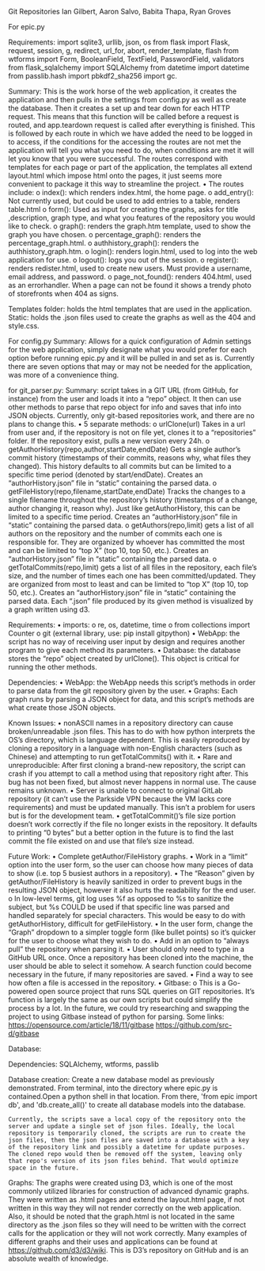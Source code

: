 Git Repositories
Ian Gilbert, Aaron Salvo, Babita Thapa, Ryan Groves

For epic.py

Requirements:
import sqlite3, urllib, json, os
from flask import Flask, request, session, g, redirect, url_for, abort, render_template, flash
from wtforms import Form, BooleanField, TextField, PasswordField, validators
from flask_sqlalchemy import SQLAlchemy
from datetime import datetime
from passlib.hash import pbkdf2_sha256
import gc.

Summary: This is the work horse of the web application, it creates the application and then pulls in the settings from config.py as well as create the database. Then it creates a set up and tear down for each HTTP request. This means that this function will be called before a request is routed, and app.teardown request is called after everything is finished. This is followed by each route in which we have added the need to be logged in to access, if the conditions for the accessing the routes are not met the application will tell you what you need to do, when conditions are met it will let you know that you were successful. The routes correspond with templates for each page or part of the application, the templates all extend layout.html which impose html onto the pages, it just seems more convenient to package it this way to streamline the project. 
        •	The routes include:
            o	index(): which renders index.html, the home page.
            o	add_entry(): Not currently used, but could be used to add entries to a table, renders table.html
            o	form(): Used as input for creating the graphs, asks for title ,description, graph type, and what you features of the repository you would like to check.
            o	graph(): renders the graph.htm template, used to show the graph you have chosen.
            o	percentage_graph(): renders the percentage_graph.html.
            o	authhistory_graph(): renders the authhistory_graph.htm.
            o	login(): renders login.html, used to log into the web application for use.
            o	logout(): logs you out of the session.
            o	register(): renders redister.html, used to create new users. Must provide a username, email address, and password.
            o	page_not_found(): renders 404.html, used as an errorhandler. When a page can not be found it shows a trendy photo of storefronts when 404 as signs.
            
Templates folder: holds the html templates that are used in the application.
Static: holds the .json files used to create the graphs as well as the 404 and style.css.

For config.py
Summary: Allows for a quick configuration of Admin settings for the web application, simply designate what you would prefer for each option before running epic.py and it will be pulled in and set as is. Currently there are seven options that may or may not be needed for the application, was more of a convenience thing.

for git_parser.py:
Summary: script takes in a GIT URL (from GitHub, for instance) from the user and loads it into a “repo” object. It then can use other methods to parse that repo object for info and saves that info into JSON objects. Currently, only git-based repositories work, and there are no plans to change this.
        •	5 separate methods:
            o	urlClone(url)
                Takes in a url from user and, if the repository is not on file yet, clones it to a “repositories” folder. If the repository exist, pulls a new version every 24h.
            o	getAuthorHistory(repo,author,startDate,endDate)
                Gets a single author’s commit history (timestamps of their commits, reasons why, what files they changed). This history defaults to all commits but can be limited to a specific time period (denoted by start/endDate).
                Creates an “authorHistory.json” file in “static” containing the parsed data.
            o	getFileHistory(repo,filename,startDate,endDate)
                Tracks the changes to a single filename throughout the repository’s history (timestamps of a change, author changing it, reason why). Just like getAuthorHistory, this can be limited to a specific time period.
                Creates an “authorHistory.json” file in “static” containing the parsed data.
            o	getAuthors(repo,limit)
                gets a list of all authors on the repository and the number of commits each one is responsible for. They are organized by whoever has committed the most and can be limited to “top X” (top 10, top 50, etc.).
                Creates an “authorHistory.json” file in “static” containing the parsed data.
            o	getTotalCommits(repo,limit)
                gets a list of all files in the repository, each file’s size, and the number of times each one has been committed/updated. They are organized from most to least and can be limited to “top X” (top 10, top 50, etc.).
                Creates an “authorHistory.json” file in “static” containing the parsed data.
                Each “.json” file produced by its given method is visualized by a graph written using d3.

Requirements:
    •	imports:
        o	re, os, datetime, time
        o	from collections import Counter
        o	git (external library, use: pip install gitpython)
    •	WebApp: the script has no way of receiving user input by design and requires another program to give each method its parameters.
    •	Database: the database stores the “repo” object created by urlClone(). This object is critical for running the other methods.


Dependencies:
    •	WebApp: the WebApp needs this script’s methods in order to parse data from the git repository given by the user.
    •	Graphs: Each graph runs by parsing a JSON object for data, and this script’s methods are what create those JSON objects.

Known Issues:
    •	nonASCII names in a repository directory can cause broken/unreadable .json files. This has to do with how python interprets the OS’s directory, which is language dependent. This is easily reproduced by cloning a repository in a language with non-English characters (such as Chinese) and attempting to run getTotalCommits() with it.
    •	Rare and unreproducible: After first cloning a brand-new repository, the script can crash if you attempt to call a method using that repository right after. This bug has not been fixed, but almost never happens in normal use. The cause remains unknown.
    •	Server is unable to connect to original GitLab repository (it can’t use the Parkside VPN because the VM lacks core requirements) and must be updated manually. This isn’t a problem for users but is for the development team.
    •	getTotalCommit()’s file size portion doesn’t work correctly if the file no longer exists in the repository. It defaults to printing “0 bytes” but a better option in the future is to find the last commit the file existed on and use that file’s size instead.

Future Work:
    •	Complete getAuthor/FileHistory graphs.
    •	Work in a “limit” option into the user form, so the user can choose how many pieces of data to show (i.e. top 5 busiest authors in a repository).
    •	The “Reason” given by getAuthor/FileHistory is heavily sanitized in order to prevent bugs in the resulting JSON object, however it also hurts the readability for the end user.
        o	In low-level terms, git log uses %f as opposed to %s to sanitize the subject, but %s COULD be used if that specific line was parsed and handled separately for special characters. This would be easy to do with getAuthorHistory, difficult for getFileHistory.
    •	In the user form, change the “Graph” dropdown to a simpler toggle form (like bullet points) so it’s quicker for the user to choose what they wish to do.
    •	Add in an option to “always pull” the repository when parsing it. 
    •	User should only need to type in a GitHub URL once. Once a repository has been cloned into the machine, the user should be able to select it somehow. A search function could become necessary in the future, if many repositories are saved.
    •	Find a way to see how often a file is accessed in the repository.
    •	Gitbase:
        o	This is a Go-powered open source project that runs SQL queries on GIT repositories. It’s function is largely the same as our own scripts but could simplify the process by a lot. In the future, we could try researching and swapping the project to using Gitbase instead of python for parsing. Some links:
                    https://opensource.com/article/18/11/gitbase
                    https://github.com/src-d/gitbase

Database:

Dependencies: SQLAlchemy, wtforms, passlib

Database creation:
    Create a new database model as previously demonstrated. From terminal, into the directory where epic.py is contained.Open a python shell in that location. From there, 'from epic import db', and 'db.create_all()' to create all database models into the database.

    Currently, the scripts save a local copy of the repository onto the server and update a single set of json files. Ideally, the local repository is temporarily cloned, the scripts are run to create the json files, then the json files are saved into a database with a key of the repository link and possibly a datetime for update purposes. The cloned repo would then be removed off the system, leaving only that repo's version of its json files behind. That would optimize space in the future.

Graphs:
    The graphs were created using D3, which is one of the most commonly utilized libraries for construction of advanced dynamic graphs. They were written as .html pages and extend the layout.html page, if not written in this way they will not render correctly on the web application. Also, it should be noted that the graph.html is not located in the same directory as the .json files so they will need to be written with the correct calls for the application or they will not work correctly. Many examples of different graphs and their uses and applications can be found at https://github.com/d3/d3/wiki. This is D3’s repository on GitHub and is an absolute wealth of knowledge.


